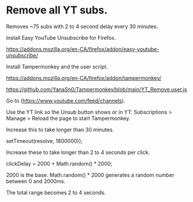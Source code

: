 #  Remove all YT subs.

Removes ~75 subs with 2 to 4 second delay every 30 minutes.

Install Easy YouTube Unsubscribe for Firefox.

https://addons.mozilla.org/en-CA/firefox/addon/easy-youtube-unsubscribe/

Install Tampermonkey and the user script.

https://addons.mozilla.org/en-CA/firefox/addon/tampermonkey/

https://github.com/YanaSn0/Tampermonkey/blob/main/YT_Remove.user.js

Go to (https://www.youtube.com/feed/channels).

Use the YT link so the Unsub button shows or in YT: Subscriptions > Manage > Reload the page to start Tampermonkey.

Increase this to take longer than 30 minutes.

setTimeout(resolve, 1800000)); 

Increase these to take longer than 2 to 4 seconds per click.

clickDelay = 2000 + Math.random() * 2000;

2000 is the base. Math.random() * 2000 generates a random number between 0 and 2000ms.

The total range becomes 2 to 4 seconds.
